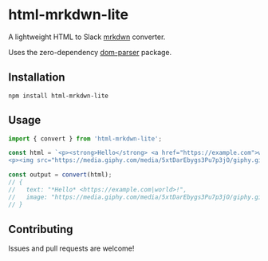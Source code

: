 # html-mrkdwn-lite

A lightweight HTML to Slack [mrkdwn](https://api.slack.com/docs/message-formatting) converter.

Uses the zero-dependency [dom-parser](https://www.npmjs.com/package/dom-parser) package.

## Installation

    npm install html-mrkdwn-lite

## Usage

```typescript
import { convert } from 'html-mrkdwn-lite';

const html = `<p><strong>Hello</strong> <a href="https://example.com">world</a>!</p>
<p><img src="https://media.giphy.com/media/5xtDarEbygs3Pu7p3jO/giphy.gif"></p>`

const output = convert(html);
// {
//   text: "*Hello* <https://example.com|world>!",
//   image: "https://media.giphy.com/media/5xtDarEbygs3Pu7p3jO/giphy.gif",
// }
```

## Contributing

Issues and pull requests are welcome!
